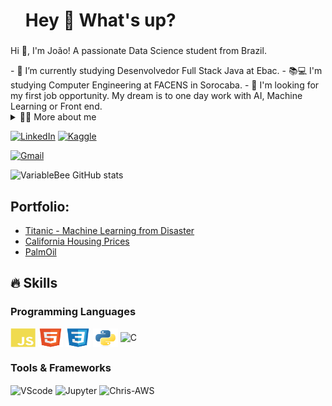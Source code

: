 <!--título-->
<div id="user-content-toc">
  <ul align="center">
<summary><h1 align="left">Hey 👋 What's up?</h1></summary>
</div>

###
<!-- Presentation -->
<p align="left"> 
  Hi 👋, I'm João! A passionate Data Science student from Brazil.</p>
- 🌱 I’m currently studying Desenvolvedor Full Stack Java at Ebac.
- 📚💻  I'm studying Computer Engineering at FACENS in Sorocaba.
- 🔭 I'm looking for my first job opportunity. My dream is to one day work with AI, Machine Learning or Front end.

<!-- Dropdown -->
<details>
  <summary>👨‍💻 More about me</summary>

  - 💬 I am 21 years old, currently living in Brazil.I have a good level of English and have experience with Python, Data Analysis, Data visualization, and Machine Learning.

  - ⚡ I enjoy reading—whether it's a good book or comics—as well as watching movies and playing games! I believe that our personal interests contribute to a more refined perception of things and enhance problem-solving skills.
</details>

<!-- Links -->
[![LinkedIn](https://img.shields.io/badge/LinkedIn-0077B5?style=for-the-badge&logo=linkedin&logoColor=white)](https://www.linkedin.com/in/jo%C3%A3o-gabriel-lopes-aguiar-773827244/)
[![Kaggle](https://img.shields.io/badge/Kaggle-20BEFF?style=for-the-badge&logo=Kaggle&logoColor=white)](https://www.kaggle.com/joogabriellopes)

<!-- Contato -->

[![Gmail](https://img.shields.io/badge/Gmail-D14836?style=for-the-badge&logo=gmail&logoColor=white)](mailto:joaogabriellops2353@gmail.com)

<!-- GithubStats -->
![VariableBee GitHub stats](https://github-readme-stats.vercel.app/api?username=JoaoLops3&show_icons=true&theme=gotham)

<!-- Portfolio -->
## Portfolio:
- [Titanic - Machine Learning from Disaster](https://github.com/JoaoLops3/JoaoLops32.github.io)
- [California Housing Prices](https://github.com/JoaoLops3/JoaoLops33.github.io)
- [PalmOil](https://github.com/JoaoLops3/JoaoLops34.github.io)

## 🔥 Skills
<!-- Skills: Programming Languages -->
  <div style="flex-basis: 48%;">
    <h3>Programming Languages</h3>
    <img align="center" alt="Js" height="30" width="40" src="https://raw.githubusercontent.com/devicons/devicon/master/icons/javascript/javascript-plain.svg">
    <img align="center" alt="HTML" height="30" width="40" src="https://raw.githubusercontent.com/devicons/devicon/master/icons/html5/html5-original.svg">
    <img align="center" alt="CSS" height="30" width="40" src="https://raw.githubusercontent.com/devicons/devicon/master/icons/css3/css3-original.svg">
    <img align="center" alt="Python" height="30" width="40" src="https://raw.githubusercontent.com/devicons/devicon/master/icons/python/python-original.svg">
    <img align="center" alt="C" height="30" width="40" src="https://cdn.jsdelivr.net/gh/devicons/devicon/icons/c/c-original.svg">
  </div>
  
  <!-- Skills: Tools & Frameworks -->
  <div style="flex-basis: 48%;">
    <h3>Tools & Frameworks</h3>
    <img align="center" alt="VScode" height="30" width="40" src="https://cdn.jsdelivr.net/gh/devicons/devicon/icons/vscode/vscode-original.svg">
    <img align="center" alt="Jupyter" height="30" width="40" src="https://cdn.jsdelivr.net/gh/devicons/devicon/icons/jupyter/jupyter-original.svg">
    <img align="center" alt="Chris-AWS" height="30" width="40" src="https://cdn.jsdelivr.net/gh/devicons/devicon/icons/git/git-original.svg">

  </div>





